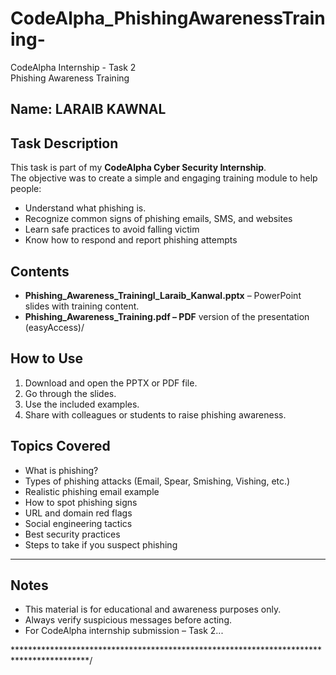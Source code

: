 # CodeAlpha_PhishingAwarenessTraining-
CodeAlpha Internship - Task 2  
Phishing Awareness Training

Name: LARAIB KAWNAL  
---------------------------------------------------------------------------------------

## Task Description
This task is part of my **CodeAlpha Cyber Security Internship**.  
The objective was to create a simple and engaging training module to help people:
- Understand what phishing is.
- Recognize common signs of phishing emails, SMS, and websites
- Learn safe practices to avoid falling victim
- Know how to respond and report phishing attempts



## Contents
- **Phishing_Awareness_Trainingl_Laraib_Kanwal.pptx** – PowerPoint slides with training content.
- **Phishing_Awareness_Training.pdf – PDF** version of the presentation (easyAccess)/
  


## How to Use
1. Download and open the PPTX or PDF file.
2. Go through the slides.
3. Use the included examples.
4. Share with colleagues or students to raise phishing awareness.



  ## Topics Covered
- What is phishing?
- Types of phishing attacks (Email, Spear, Smishing, Vishing, etc.)
- Realistic phishing email example
- How to spot phishing signs
- URL and domain red flags
- Social engineering tactics
- Best security practices
- Steps to take if you suspect phishing


--------------------------------------------------------------------------------------

  ## Notes
- This material is for educational and awareness purposes only.
- Always verify suspicious messages before acting.
- For CodeAlpha internship submission – Task 2...

*****************************************************************************************/

